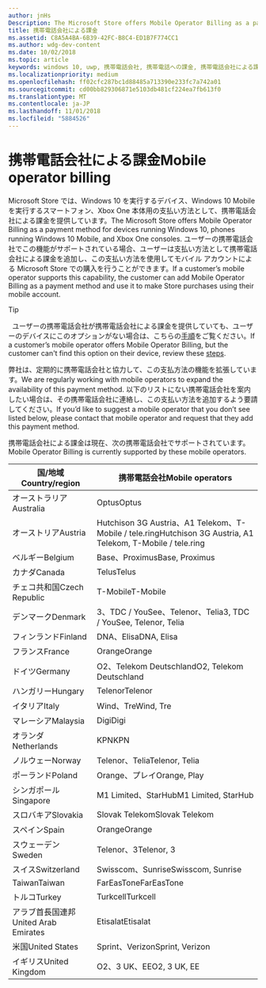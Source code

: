 ```yaml
---
author: jnHs
Description: The Microsoft Store offers Mobile Operator Billing as a payment method for mobile operators who support this capability.
title: 携帯電話会社による課金
ms.assetid: C8A5A4BA-6B39-42FC-B8C4-ED1B7F774CC1
ms.author: wdg-dev-content
ms.date: 10/02/2018
ms.topic: article
keywords: windows 10, uwp, 携帯電話会社, 携帯電話への課金, 携帯電話会社による課金
ms.localizationpriority: medium
ms.openlocfilehash: ff02cfc287bc1d88485a713390e233fc7a742a01
ms.sourcegitcommit: cd00bb829306871e5103db481cf224ea7fb613f0
ms.translationtype: MT
ms.contentlocale: ja-JP
ms.lasthandoff: 11/01/2018
ms.locfileid: "5884526"
---
```

# <a name="mobile-operator-billing"></a><span data-ttu-id="c6461-103">携帯電話会社による課金</span><span class="sxs-lookup"><span data-stu-id="c6461-103">Mobile operator billing</span></span>


<span data-ttu-id="c6461-104">Microsoft Store では、Windows 10 を実行するデバイス、Windows 10 Mobile を実行するスマートフォン、Xbox One 本体用の支払い方法として、携帯電話会社による課金を提供しています。</span><span class="sxs-lookup"><span data-stu-id="c6461-104">The Microsoft Store offers Mobile Operator Billing as a payment method for devices running Windows 10, phones running Windows 10 Mobile, and Xbox One consoles.</span></span> <span data-ttu-id="c6461-105">ユーザーの携帯電話会社でこの機能がサポートされている場合、ユーザーは支払い方法として携帯電話会社による課金を追加し、この支払い方法を使用してモバイル アカウントによる Microsoft Store での購入を行うことができます。</span><span class="sxs-lookup"><span data-stu-id="c6461-105">If a customer’s mobile operator supports this capability, the customer can add Mobile Operator Billing as a payment method and use it to make Store purchases using their mobile account.</span></span>

> [!TIP]
>  <span data-ttu-id="c6461-106">ユーザーの携帯電話会社が携帯電話会社による課金を提供していても、ユーザーのデバイスにこのオプションがない場合は、こちらの[手順](http://go.microsoft.com/fwlink/p/?LinkId=523993)をご覧ください。</span><span class="sxs-lookup"><span data-stu-id="c6461-106">If a customer’s mobile operator offers Mobile Operator Billing, but the customer can't find this option on their device, review these [steps](http://go.microsoft.com/fwlink/p/?LinkId=523993).</span></span>

<span data-ttu-id="c6461-107">弊社は、定期的に携帯電話会社と協力して、この支払方法の機能を拡張しています。</span><span class="sxs-lookup"><span data-stu-id="c6461-107">We are regularly working with mobile operators to expand the availability of this payment method.</span></span> <span data-ttu-id="c6461-108">以下のリストにない携帯電話会社を案内したい場合は、その携帯電話会社に連絡し、この支払い方法を追加するよう要請してください。</span><span class="sxs-lookup"><span data-stu-id="c6461-108">If you’d like to suggest a mobile operator that you don’t see listed below, please contact that mobile operator and request that they add this payment method.</span></span>

<span data-ttu-id="c6461-109">携帯電話会社による課金は現在、次の携帯電話会社でサポートされています。</span><span class="sxs-lookup"><span data-stu-id="c6461-109">Mobile Operator Billing is currently supported by these mobile operators.</span></span>

| <span data-ttu-id="c6461-110">国/地域</span><span class="sxs-lookup"><span data-stu-id="c6461-110">Country/region</span></span>  | <span data-ttu-id="c6461-111">携帯電話会社</span><span class="sxs-lookup"><span data-stu-id="c6461-111">Mobile operators</span></span>                 |
|-----------------|----------------------------------|
| <span data-ttu-id="c6461-112">オーストラリア</span><span class="sxs-lookup"><span data-stu-id="c6461-112">Australia</span></span>       | <span data-ttu-id="c6461-113">Optus</span><span class="sxs-lookup"><span data-stu-id="c6461-113">Optus</span></span>                            |
| <span data-ttu-id="c6461-114">オーストリア</span><span class="sxs-lookup"><span data-stu-id="c6461-114">Austria</span></span>         | <span data-ttu-id="c6461-115">Hutchison 3G Austria、A1 Telekom、T-Mobile / tele.ring</span><span class="sxs-lookup"><span data-stu-id="c6461-115">Hutchison 3G Austria, A1 Telekom, T-Mobile / tele.ring</span></span>  |
| <span data-ttu-id="c6461-116">ベルギー</span><span class="sxs-lookup"><span data-stu-id="c6461-116">Belgium</span></span>         | <span data-ttu-id="c6461-117">Base、Proximus</span><span class="sxs-lookup"><span data-stu-id="c6461-117">Base, Proximus</span></span>                   |
| <span data-ttu-id="c6461-118">カナダ</span><span class="sxs-lookup"><span data-stu-id="c6461-118">Canada</span></span>          | <span data-ttu-id="c6461-119">Telus</span><span class="sxs-lookup"><span data-stu-id="c6461-119">Telus</span></span>                            |
| <span data-ttu-id="c6461-120">チェコ共和国</span><span class="sxs-lookup"><span data-stu-id="c6461-120">Czech Republic</span></span>  | <span data-ttu-id="c6461-121">T-Mobile</span><span class="sxs-lookup"><span data-stu-id="c6461-121">T-Mobile</span></span>                         |
| <span data-ttu-id="c6461-122">デンマーク</span><span class="sxs-lookup"><span data-stu-id="c6461-122">Denmark</span></span>         | <span data-ttu-id="c6461-123">3、TDC / YouSee、Telenor、Telia</span><span class="sxs-lookup"><span data-stu-id="c6461-123">3, TDC / YouSee, Telenor, Telia</span></span>  |
| <span data-ttu-id="c6461-124">フィンランド</span><span class="sxs-lookup"><span data-stu-id="c6461-124">Finland</span></span>         | <span data-ttu-id="c6461-125">DNA、Elisa</span><span class="sxs-lookup"><span data-stu-id="c6461-125">DNA, Elisa</span></span>                       |
| <span data-ttu-id="c6461-126">フランス</span><span class="sxs-lookup"><span data-stu-id="c6461-126">France</span></span>          | <span data-ttu-id="c6461-127">Orange</span><span class="sxs-lookup"><span data-stu-id="c6461-127">Orange</span></span>                           |
| <span data-ttu-id="c6461-128">ドイツ</span><span class="sxs-lookup"><span data-stu-id="c6461-128">Germany</span></span>         | <span data-ttu-id="c6461-129">O2、Telekom Deutschland</span><span class="sxs-lookup"><span data-stu-id="c6461-129">O2, Telekom Deutschland</span></span>          |
| <span data-ttu-id="c6461-130">ハンガリー</span><span class="sxs-lookup"><span data-stu-id="c6461-130">Hungary</span></span>         | <span data-ttu-id="c6461-131">Telenor</span><span class="sxs-lookup"><span data-stu-id="c6461-131">Telenor</span></span>                          |
| <span data-ttu-id="c6461-132">イタリア</span><span class="sxs-lookup"><span data-stu-id="c6461-132">Italy</span></span>           | <span data-ttu-id="c6461-133">Wind、Tre</span><span class="sxs-lookup"><span data-stu-id="c6461-133">Wind, Tre</span></span>                        |
| <span data-ttu-id="c6461-134">マレーシア</span><span class="sxs-lookup"><span data-stu-id="c6461-134">Malaysia</span></span>        | <span data-ttu-id="c6461-135">Digi</span><span class="sxs-lookup"><span data-stu-id="c6461-135">Digi</span></span>                             |
| <span data-ttu-id="c6461-136">オランダ</span><span class="sxs-lookup"><span data-stu-id="c6461-136">Netherlands</span></span>     | <span data-ttu-id="c6461-137">KPN</span><span class="sxs-lookup"><span data-stu-id="c6461-137">KPN</span></span>                              |
| <span data-ttu-id="c6461-138">ノルウェー</span><span class="sxs-lookup"><span data-stu-id="c6461-138">Norway</span></span>          | <span data-ttu-id="c6461-139">Telenor、Telia</span><span class="sxs-lookup"><span data-stu-id="c6461-139">Telenor, Telia</span></span>                   |
| <span data-ttu-id="c6461-140">ポーランド</span><span class="sxs-lookup"><span data-stu-id="c6461-140">Poland</span></span>          | <span data-ttu-id="c6461-141">Orange、プレイ</span><span class="sxs-lookup"><span data-stu-id="c6461-141">Orange, Play</span></span>                     |
| <span data-ttu-id="c6461-142">シンガポール</span><span class="sxs-lookup"><span data-stu-id="c6461-142">Singapore</span></span>       | <span data-ttu-id="c6461-143">M1 Limited、StarHub</span><span class="sxs-lookup"><span data-stu-id="c6461-143">M1 Limited, StarHub</span></span>              |
| <span data-ttu-id="c6461-144">スロバキア</span><span class="sxs-lookup"><span data-stu-id="c6461-144">Slovakia</span></span>        | <span data-ttu-id="c6461-145">Slovak Telekom</span><span class="sxs-lookup"><span data-stu-id="c6461-145">Slovak Telekom</span></span>                   |
| <span data-ttu-id="c6461-146">スペイン</span><span class="sxs-lookup"><span data-stu-id="c6461-146">Spain</span></span>           | <span data-ttu-id="c6461-147">Orange</span><span class="sxs-lookup"><span data-stu-id="c6461-147">Orange</span></span>                           |
| <span data-ttu-id="c6461-148">スウェーデン</span><span class="sxs-lookup"><span data-stu-id="c6461-148">Sweden</span></span>          | <span data-ttu-id="c6461-149">Telenor、3</span><span class="sxs-lookup"><span data-stu-id="c6461-149">Telenor, 3</span></span>                       |
| <span data-ttu-id="c6461-150">スイス</span><span class="sxs-lookup"><span data-stu-id="c6461-150">Switzerland</span></span>     | <span data-ttu-id="c6461-151">Swisscom、Sunrise</span><span class="sxs-lookup"><span data-stu-id="c6461-151">Swisscom, Sunrise</span></span>                |
| <span data-ttu-id="c6461-152">Taiwan</span><span class="sxs-lookup"><span data-stu-id="c6461-152">Taiwan</span></span>          | <span data-ttu-id="c6461-153">FarEasTone</span><span class="sxs-lookup"><span data-stu-id="c6461-153">FarEasTone</span></span>                       |
| <span data-ttu-id="c6461-154">トルコ</span><span class="sxs-lookup"><span data-stu-id="c6461-154">Turkey</span></span>          | <span data-ttu-id="c6461-155">Turkcell</span><span class="sxs-lookup"><span data-stu-id="c6461-155">Turkcell</span></span>                         |
| <span data-ttu-id="c6461-156">アラブ首長国連邦</span><span class="sxs-lookup"><span data-stu-id="c6461-156">United Arab Emirates</span></span> | <span data-ttu-id="c6461-157">Etisalat</span><span class="sxs-lookup"><span data-stu-id="c6461-157">Etisalat</span></span>                    |
| <span data-ttu-id="c6461-158">米国</span><span class="sxs-lookup"><span data-stu-id="c6461-158">United States</span></span>   | <span data-ttu-id="c6461-159">Sprint、Verizon</span><span class="sxs-lookup"><span data-stu-id="c6461-159">Sprint, Verizon</span></span>                  |
| <span data-ttu-id="c6461-160">イギリス</span><span class="sxs-lookup"><span data-stu-id="c6461-160">United Kingdom</span></span>  | <span data-ttu-id="c6461-161">O2、3 UK、EE</span><span class="sxs-lookup"><span data-stu-id="c6461-161">O2, 3 UK, EE</span></span>                     |

 



 


 

 




